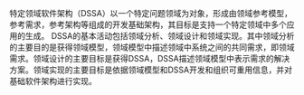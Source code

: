 特定领域软件架构（DSSA）以一个特定问题领域为对象，形成由领域参考模型，参考需求，参考架构等组成的开发基础架构，其目标是支持一个特定领域中多个应用的生成。
DSSA的基本活动包括领域分析、领域设计和领域实现。其中领域分析的主要目的是获得领域模型，领域模型中描述领域中系统之间的共同需求，即领域需求。领域设计的主要目标是获得DSSA，DSSA描述领域模型中表示需求的解决方案。领域实现的主要目标是依据领域模型和DSSA开发和组织可重用信息，并对基础软件架构进行实现。